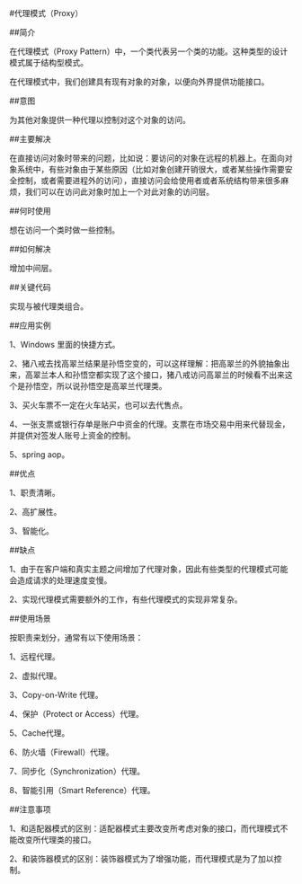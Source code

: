 #代理模式（Proxy）

##简介

在代理模式（Proxy Pattern）中，一个类代表另一个类的功能。这种类型的设计模式属于结构型模式。

在代理模式中，我们创建具有现有对象的对象，以便向外界提供功能接口。

##意图

为其他对象提供一种代理以控制对这个对象的访问。

##主要解决

在直接访问对象时带来的问题，比如说：要访问的对象在远程的机器上。在面向对象系统中，有些对象由于某些原因（比如对象创建开销很大，或者某些操作需要安全控制，或者需要进程外的访问），直接访问会给使用者或者系统结构带来很多麻烦，我们可以在访问此对象时加上一个对此对象的访问层。

##何时使用

想在访问一个类时做一些控制。

##如何解决

增加中间层。

##关键代码

实现与被代理类组合。

##应用实例

1、Windows 里面的快捷方式。 

2、猪八戒去找高翠兰结果是孙悟空变的，可以这样理解：把高翠兰的外貌抽象出来，高翠兰本人和孙悟空都实现了这个接口，猪八戒访问高翠兰的时候看不出来这个是孙悟空，所以说孙悟空是高翠兰代理类。 

3、买火车票不一定在火车站买，也可以去代售点。 

4、一张支票或银行存单是账户中资金的代理。支票在市场交易中用来代替现金，并提供对签发人账号上资金的控制。 

5、spring aop。

##优点

1、职责清晰。 

2、高扩展性。 

3、智能化。

##缺点

1、由于在客户端和真实主题之间增加了代理对象，因此有些类型的代理模式可能会造成请求的处理速度变慢。 

2、实现代理模式需要额外的工作，有些代理模式的实现非常复杂。

##使用场景

按职责来划分，通常有以下使用场景： 

1、远程代理。 

2、虚拟代理。 

3、Copy-on-Write 代理。 

4、保护（Protect or Access）代理。 

5、Cache代理。 

6、防火墙（Firewall）代理。 

7、同步化（Synchronization）代理。 

8、智能引用（Smart Reference）代理。

##注意事项

1、和适配器模式的区别：适配器模式主要改变所考虑对象的接口，而代理模式不能改变所代理类的接口。 

2、和装饰器模式的区别：装饰器模式为了增强功能，而代理模式是为了加以控制。










